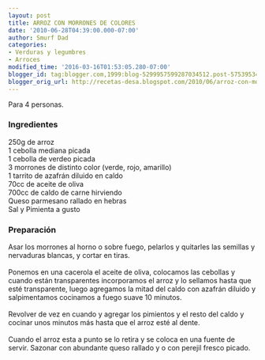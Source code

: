 ```yaml
---
layout: post
title: ARROZ CON MORRONES DE COLORES
date: '2010-06-28T04:39:00.000-07:00'
author: Smurf Dad
categories:
- Verduras y legumbres
- Arroces
modified_time: '2016-03-16T01:53:05.280-07:00'
blogger_id: tag:blogger.com,1999:blog-5299957599287034512.post-575395340099269949
blogger_orig_url: http://recetas-desa.blogspot.com/2010/06/arroz-con-morrones-de-colores.html
---
```


Para 4 personas.<br /><h3>Ingredientes</h3>250g de arroz<br />1 cebolla mediana picada<br />1 cebolla de verdeo picada<br />3 morrones de distinto color (verde, rojo, amarillo)<br />1 tarrito de azafrán diluido en caldo<br />70cc de aceite de oliva<br />700cc de caldo de carne hirviendo<br />Queso parmesano rallado en hebras<br />Sal y Pimienta a gusto<br /><h3>Preparación</h3>Asar los morrones al horno o sobre fuego, pelarlos y quitarles las semillas y nervaduras blancas, y cortar en tiras.<br /><br />Ponemos en una cacerola el aceite de oliva, colocamos las cebollas y cuando están transparentes incorporamos el arroz y lo sellamos hasta que esté transparente, luego agregamos la mitad del caldo con azafrán diluido y salpimentamos cocinamos a fuego suave 10 minutos.<br /><br />Revolver de vez en cuando y agregar los pimientos y el resto del caldo y cocinar unos minutos más hasta que el arroz esté al dente.<br /><br />Cuando el arroz esta a punto se lo retira y se coloca en una fuente de servir. Sazonar con abundante queso rallado y o con perejil fresco picado.